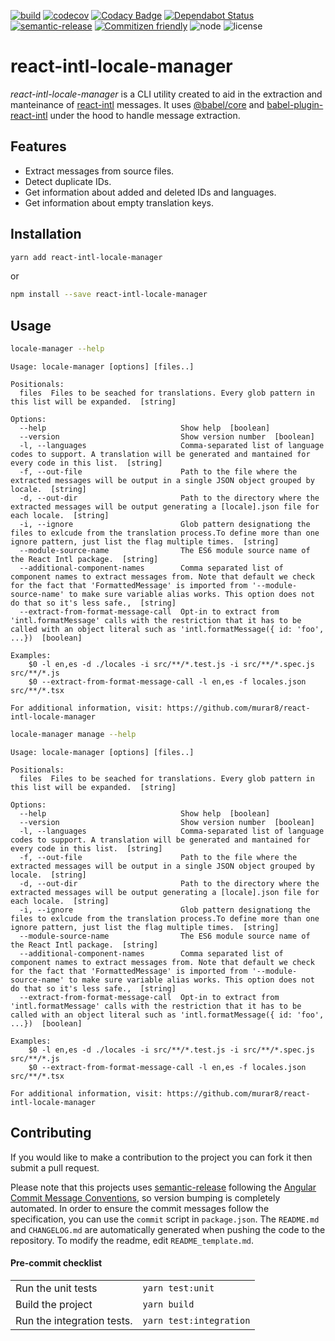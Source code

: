 [![build](https://github.com/murar8/react-intl-locale-manager/workflows/ci/badge.svg)](https://github.com/murar8/react-intl-locale-manager/actions?query=workflow%3Aci)
[![codecov](https://codecov.io/gh/murar8/react-intl-locale-manager/branch/master/graph/badge.svg)](https://codecov.io/gh/murar8/react-intl-locale-manager)
[![Codacy Badge](https://api.codacy.com/project/badge/Grade/93059009875b41c9925fc6f59a401fe6)](https://app.codacy.com/manual/lnzmrr/react-intl-locale-manager?utm_source=github.com&utm_medium=referral&utm_content=murar8/react-intl-locale-manager&utm_campaign=Badge_Grade_Dashboard)
[![Dependabot Status](https://api.dependabot.com/badges/status?host=github&repo=murar8/react-intl-locale-manager)](https://dependabot.com)
[![semantic-release](https://img.shields.io/badge/%20%20%F0%9F%93%A6%F0%9F%9A%80-semantic--release-e10079.svg)](https://github.com/semantic-release/semantic-release)
[![Commitizen friendly](https://img.shields.io/badge/commitizen-friendly-brightgreen.svg)](http://commitizen.github.io/cz-cli/)
![node](https://img.shields.io/node/v/react-intl-locale-manager)
![license](https://img.shields.io/npm/l/react-intl-locale-manager)

# react-intl-locale-manager

_react-intl-locale-manager_ is a CLI utility created to aid in the extraction and manteinance of [react-intl](https://github/formatjs/react-intl) messages. It uses [@babel/core](https://babeljs.io/docs/en/babel-core) and [babel-plugin-react-intl](https://github.com/formatjs/formatjs/tree/master/packages/babel-plugin-react-intl) under the hood to handle message extraction.

## Features

- Extract messages from source files.
- Detect duplicate IDs.
- Get information about added and deleted IDs and languages.
- Get information about empty translation keys.

## Installation

```bash
yarn add react-intl-locale-manager
```

or

```bash
npm install --save react-intl-locale-manager
```

## Usage

```bash
locale-manager --help
```

```
Usage: locale-manager [options] [files..]

Positionals:
  files  Files to be seached for translations. Every glob pattern in this list will be expanded.  [string]

Options:
  --help                              Show help  [boolean]
  --version                           Show version number  [boolean]
  -l, --languages                     Comma-separated list of language codes to support. A translation will be generated and mantained for every code in this list.  [string]
  -f, --out-file                      Path to the file where the extracted messages will be output in a single JSON object grouped by locale.  [string]
  -d, --out-dir                       Path to the directory where the extracted messages will be output generating a [locale].json file for each locale.  [string]
  -i, --ignore                        Glob pattern designationg the files to exlcude from the translation process.To define more than one ignore pattern, just list the flag multiple times.  [string]
  --module-source-name                The ES6 module source name of the React Intl package.  [string]
  --additional-component-names        Comma separated list of component names to extract messages from. Note that default we check for the fact that 'FormattedMessage' is imported from '--module-source-name' to make sure variable alias works. This option does not do that so it's less safe.,  [string]
  --extract-from-format-message-call  Opt-in to extract from 'intl.formatMessage' calls with the restriction that it has to be called with an object literal such as 'intl.formatMessage({ id: 'foo', ...})  [boolean]

Examples:
    $0 -l en,es -d ./locales -i src/**/*.test.js -i src/**/*.spec.js  src/**/*.js
    $0 --extract-from-format-message-call -l en,es -f locales.json src/**/*.tsx

For additional information, visit: https://github.com/murar8/react-intl-locale-manager

```

```bash
locale-manager manage --help
```

```
Usage: locale-manager [options] [files..]

Positionals:
  files  Files to be seached for translations. Every glob pattern in this list will be expanded.  [string]

Options:
  --help                              Show help  [boolean]
  --version                           Show version number  [boolean]
  -l, --languages                     Comma-separated list of language codes to support. A translation will be generated and mantained for every code in this list.  [string]
  -f, --out-file                      Path to the file where the extracted messages will be output in a single JSON object grouped by locale.  [string]
  -d, --out-dir                       Path to the directory where the extracted messages will be output generating a [locale].json file for each locale.  [string]
  -i, --ignore                        Glob pattern designationg the files to exlcude from the translation process.To define more than one ignore pattern, just list the flag multiple times.  [string]
  --module-source-name                The ES6 module source name of the React Intl package.  [string]
  --additional-component-names        Comma separated list of component names to extract messages from. Note that default we check for the fact that 'FormattedMessage' is imported from '--module-source-name' to make sure variable alias works. This option does not do that so it's less safe.,  [string]
  --extract-from-format-message-call  Opt-in to extract from 'intl.formatMessage' calls with the restriction that it has to be called with an object literal such as 'intl.formatMessage({ id: 'foo', ...})  [boolean]

Examples:
    $0 -l en,es -d ./locales -i src/**/*.test.js -i src/**/*.spec.js  src/**/*.js
    $0 --extract-from-format-message-call -l en,es -f locales.json src/**/*.tsx

For additional information, visit: https://github.com/murar8/react-intl-locale-manager

```

## Contributing

If you would like to make a contribution to the project you can fork it then submit a pull request.

Please note that this projects uses [semantic-release](https://semantic-release.gitbook.io/semantic-release/) following the [Angular Commit Message Conventions](https://github.com/angular/angular.js/blob/master/DEVELOPERS.md#-git-commit-guidelines), so version bumping is completely automated. In order to ensure the commit messages follow the specification, you can use the `commit` script in `package.json`. The `README.md` and `CHANGELOG.md` are automatically generated when pushing the code to the repository. To modify the readme, edit `README_template.md`.

#### Pre-commit checklist

|                            |                         |
| -------------------------- | ----------------------- |
| Run the unit tests         | `yarn test:unit`        |
| Build the project          | `yarn build`            |
| Run the integration tests. | `yarn test:integration` |
